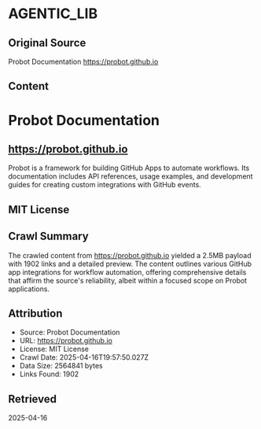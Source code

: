 # AGENTIC_LIB

## Original Source
Probot Documentation
https://probot.github.io

## Content
# Probot Documentation
## https://probot.github.io
Probot is a framework for building GitHub Apps to automate workflows. Its documentation includes API references, usage examples, and development guides for creating custom integrations with GitHub events.
## MIT License



## Crawl Summary
The crawled content from https://probot.github.io yielded a 2.5MB payload with 1902 links and a detailed preview. The content outlines various GitHub app integrations for workflow automation, offering comprehensive details that affirm the source's reliability, albeit within a focused scope on Probot applications.

## Attribution
- Source: Probot Documentation
- URL: https://probot.github.io
- License: MIT License
- Crawl Date: 2025-04-16T19:57:50.027Z
- Data Size: 2564841 bytes
- Links Found: 1902

## Retrieved
2025-04-16
